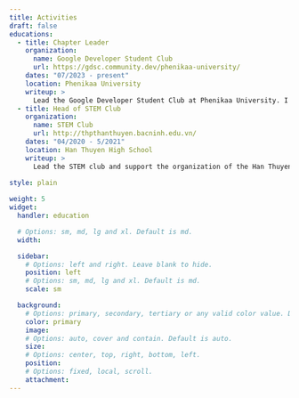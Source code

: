 ```yaml
---
title: Activities
draft: false
educations:
  - title: Chapter Leader
    organization:
      name: Google Developer Student Club
      url: https://gdsc.community.dev/phenikaa-university/
    dates: "07/2023 - present"
    location: Phenikaa University
    writeup: >
      Lead the Google Developer Student Club at Phenikaa University. I'm responsible for organizing events, workshops, and hackathons for students at Phenikaa University. I also help students learn new technologies and connect with the industry.
  - title: Head of STEM Club
    organization:
      name: STEM Club
      url: http://thpthanthuyen.bacninh.edu.vn/
    dates: "04/2020 - 5/2021"
    location: Han Thuyen High School
    writeup: >
      Lead the STEM club and support the organization of the Han Thuyen robot competition. While leading the STEM club, I learned team management, collaboration, and conflict resolution skills.
      
style: plain

weight: 5
widget:
  handler: education

  # Options: sm, md, lg and xl. Default is md.
  width:

  sidebar:
    # Options: left and right. Leave blank to hide.
    position: left
    # Options: sm, md, lg and xl. Default is md.
    scale: sm

  background:
    # Options: primary, secondary, tertiary or any valid color value. Default is primary.
    color: primary
    image:
    # Options: auto, cover and contain. Default is auto.
    size:
    # Options: center, top, right, bottom, left.
    position:
    # Options: fixed, local, scroll.
    attachment:
---
```

